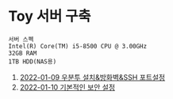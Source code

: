 # Toy 서버 구축

	서버 스펙
	Intel(R) Core(TM) i5-8500 CPU @ 3.00GHz
	32GB RAM
	1TB HDD(NAS용)

   
1. [2022-01-09 우분투 설치&방화벽&SSH 포트설정]( https://github.com/seuhong98/Study/blob/main/%EC%84%9C%EB%B2%84%20%EA%B5%AC%EC%B6%95%20%EC%8B%A4%EC%8A%B5/2022-12-10%20%EC%9A%B0%EB%B6%84%ED%88%AC%20%EC%84%A4%EC%B9%98%26%EB%B0%A9%ED%99%94%EB%B2%BD%26SSH%20%ED%8F%AC%ED%8A%B8%EC%84%A4%EC%A0%95/README.md ) 
2. [2022-01-10 기본적인 보안 설정]( https://github.com/seuhong98/Study/blob/main/%EC%84%9C%EB%B2%84%20%EA%B5%AC%EC%B6%95%20%EC%8B%A4%EC%8A%B5/2022-12-11%20%EA%B8%B0%EB%B3%B8%EC%A0%81%EC%9D%B8%20%EB%B3%B4%EC%95%88%20%EC%84%A4%EC%A0%95/README.md )
